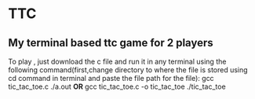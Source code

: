 # TTC
My terminal based ttc game for 2 players
---
To play , just download the c file and run it in any terminal using the following command(first,change directory to where the file is stored using cd command in terminal and paste the file path for the file):
gcc tic_tac_toe.c
./a.out
**OR**
gcc tic_tac_toe.c -o tic_tac_toe
./tic_tac_toe

